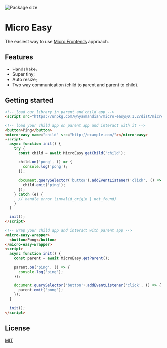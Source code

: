 ![Package size](https://badgen.net/bundlephobia/minzip/@hyanmandian/micro-easy)

# Micro Easy

The easiest way to use [Micro Frontends](https://micro-frontends.org/) approach.

## Features

- Handshake;
- Super tiny;
- Auto resize;
- Two way communication (child to parent and parent to child).

## Getting started

```html
<!-- load our library in parent and child app -->
<script src="https://unpkg.com/@hyanmandian/micro-easy@0.1.2/dist/micro-easy.umd.production.min.js"></script>

<!-- load your child app on parent app and interact with it -->
<button>Ping</button>
<micro-easy name="child" src="http://example.com/"></micro-easy>
<script>
  async function init() {
    try {
      const child = await MicroEasy.getChild('child');

      child.on('pong', () => {
        console.log('pong');
      });

      document.querySelector('button').addEventListener('click', () => {
        child.emit('ping');
      });
    } catch (e) {
      // handle error (invalid_origin | not_found)
    }
  }

  init();
</script>

<!-- wrap your child app and interact with parent app -->
<micro-easy-wrapper>
  <button>Pong</button>
</micro-easy-wrapper>
<script>
  async function init() {
    const parent = await MicroEasy.getParent();

    parent.on('ping', () => {
      console.log('ping');
    });

    document.querySelector('button').addEventListener('click', () => {
      parent.emit('pong');
    });
  }

  init();
</script>
```

## License

[MIT](LICENSE)
